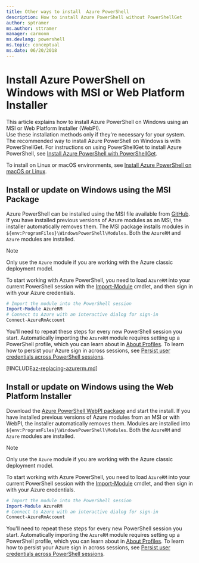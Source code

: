 ```yaml
---
title: Other ways to install  Azure PowerShell
description: How to install Azure PowerShell without PowerShellGet
author: sptramer
ms.author: sttramer
manager: carmonm
ms.devlang: powershell
ms.topic: conceptual
ms.date: 06/20/2018
---
```

# Install Azure PowerShell on Windows with MSI or Web Platform Installer

This article explains how to install Azure PowerShell on Windows using an MSI or Web Platform Installer (WebPI).  
Use these installation methods only if they're necessary for your system. The recommended way to install Azure PowerShell
on Windows is with PowerShellGet. For instructions on using PowerShellGet to install Azure PowerShell,
see [Install Azure PowerShell with PowerShellGet](install-azurerm-ps.md).

To install on Linux or macOS environments, see [Install Azure PowerShell on macOS or Linux](install-azurermps-maclinux.md).

## Install or update on Windows using the MSI Package

Azure PowerShell can be installed using the MSI file available from
[GitHub](https://github.com/Azure/azure-powershell/releases/tag/v5.7.0-April2018). If you have installed previous
versions of Azure modules as an MSI, the installer automatically removes them. The MSI package installs
modules in `${env:ProgramFiles}\WindowsPowerShell\Modules`. Both the `AzureRM` and `Azure` modules are installed.

> [!NOTE]
> Only use the `Azure` module if you are working with the Azure classic deployment model.

To start working with Azure PowerShell, you need to load `AzureRM` into your current PowerShell session
with the [Import-Module](/powershell/module/Microsoft.PowerShell.Core/Import-Module) cmdlet, and then sign in
with your Azure credentials.

```powershell
# Import the module into the PowerShell session
Import-Module AzureRM
# Connect to Azure with an interactive dialog for sign-in
Connect-AzureRmAccount
```

You'll need to repeat these steps for every new PowerShell session you start. Automatically importing the `AzureRM` module requires
setting up a PowerShell profile, which you can learn about in [About Profiles](/powershell/module/microsoft.powershell.core/about/about_profiles).
To learn how to persist your Azure sign in across sessions, see [Persist user credentials across PowerShell sessions](context-persistence.md).

[!INCLUDE[az-replacing-azurerm.md](../includes/az-replacing-azurerm.md)]

## Install or update on Windows using the Web Platform Installer

Download the [Azure PowerShell WebPI package](http://aka.ms/webpi-azps) and start the install. If you have installed
previous versions of Azure modules from an MSI or with WebPI, the installer automatically removes them. Modules are
installed into `${env:ProgramFiles}\WindowsPowerShell\Modules`. Both the `AzureRM` and `Azure` modules are installed.

> [!NOTE]
> Only use the `Azure` module if you are working with the Azure classic deployment model.

To start working with Azure PowerShell, you need to load `AzureRM` into your current PowerShell session
with the [Import-Module](/powershell/module/Microsoft.PowerShell.Core/Import-Module) cmdlet, and then sign in
with your Azure credentials.

```powershell
# Import the module into the PowerShell session
Import-Module AzureRM
# Connect to Azure with an interactive dialog for sign-in
Connect-AzureRmAccount
```

You'll need to repeat these steps for every new PowerShell session you start. Automatically importing the `AzureRM` module requires
setting up a PowerShell profile, which you can learn about in [About Profiles](/powershell/module/microsoft.powershell.core/about/about_profiles).
To learn how to persist your Azure sign in across sessions, see [Persist user credentials across PowerShell sessions](context-persistence.md).
